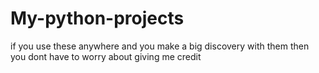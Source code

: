 # My-python-projects
if you use these anywhere and you make a big discovery with them then you dont have to worry about giving me credit
